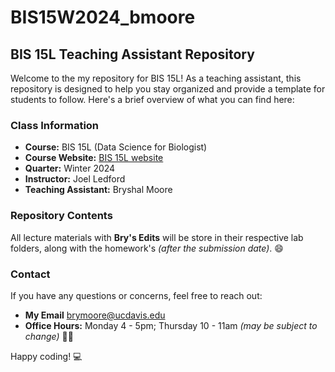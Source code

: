 # BIS15W2024_bmoore
## BIS 15L Teaching Assistant Repository

Welcome to the my repository for BIS 15L! As a teaching assistant, this repository is designed to help you stay organized and provide a template for students to follow. Here's a brief overview of what you can find here:

### Class Information

- **Course:** BIS 15L (Data Science for Biologist)
- **Course Website:** [BIS 15L website](https://jmledford3115.github.io/datascibiol/)
- **Quarter:** Winter 2024
- **Instructor:** Joel Ledford
- **Teaching Assistant:** Bryshal Moore 
  
### Repository Contents

All lecture materials with **Bry's Edits** will be store in their respective lab folders, along with the homework's *(after the  submission date)*. 😄

### Contact

If you have any questions or concerns, feel free to reach out:

- **My Email** brymoore@ucdavis.edu
- **Office Hours:** Monday 4 - 5pm; Thursday 10 - 11am *(may be subject to change)* 🤷‍♀️
  
Happy coding! 💻
